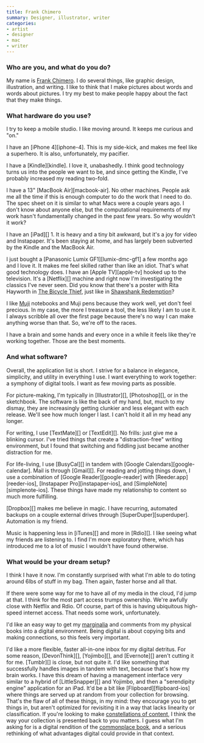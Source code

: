 ```yaml
---
title: Frank Chimero
summary: Designer, illustrator, writer
categories:
- artist
- designer
- mac
- writer
---
```


### Who are you, and what do you do?

My name is [Frank Chimero](http://www.frankchimero.com/ "Frank's website."). I do several things, like graphic design, illustration, and writing. I like to think that I make pictures about words and words about pictures. I try my best to make people happy about the fact that they make things.

### What hardware do you use?

I try to keep a mobile studio. I like moving around. It keeps me curious and "on."

I have an [iPhone 4][iphone-4]. This is my side-kick, and makes me feel like a superhero. It is also, unfortunately, my pacifier.

I have a [Kindle][kindle]. I love it, unabashedly. I think good technology turns us into the people we want to be, and since getting the Kindle, I've probably increased my reading two-fold.

I have a 13" [MacBook Air][macbook-air]. No other machines. People ask me all the time if this is enough computer to do the work that I need to do. The spec sheet on it is similar to what Macs were a couple years ago. I don't know about anyone else, but the computational requirements of my work hasn't fundamentally changed in the past few years. So why wouldn't it work?

I have an [iPad][] 1. It is heavy and a tiny bit awkward, but it's a joy for video and Instapaper. It's been staying at home, and has largely been subverted by the Kindle and the MacBook Air.

I just bought a [Panasonic Lumix GF1][lumix-dmc-gf1] a few months ago and I love it. It makes me feel skilled rather than like an idiot. That's what good technology does. I have an [Apple TV][apple-tv] hooked up to the television. It's a [Netflix][] machine and right now I'm investigating the classics I've never seen. Did you know that there's a poster with Rita Hayworth in [The Bicycle Thief](http://www.imdb.com/title/tt0040522/ "The 'Bicycle Thieves' entry in IMDB."), just like in [Shawshank Redemption](http://www.imdb.com/title/tt0111161/ "'The Shawshank Redemption' entry in IMDB.")?

I like [Muji](http://www.muji.us/ "Muji stationary.") notebooks and Muji pens because they work well, yet don't feel precious. In my case, the more I treasure a tool, the less likely I am to use it. I always scribble all over the first page because there's no way I can make anything worse than that. So, we're off to the races.

I have a brain and some hands and every once in a while it feels like they're working together. Those are the best moments.

### And what software?

Overall, the application list is short. I strive for a balance in elegance, simplicity, and utility in everything I use. I want everything to work together: a symphony of digital tools. I want as few moving parts as possible.

For picture-making, I'm typically in [Illustrator][], [Photoshop][], or in the sketchbook. The software is like the back of my hand, but, much to my dismay, they are increasingly getting clunkier and less elegant with each release. We'll see how much longer I last. I can't hold it all in my head any longer.

For writing, I use [TextMate][] or [TextEdit][]. No frills: just give me a blinking cursor. I've tried things that create a "distraction-free" writing environment, but I found that switching and fiddling just became another distraction for me.

For life-living, I use [BusyCal][] in tandem with [Google Calendars][google-calendar]. Mail is through [Gmail][]. For reading and jotting things down, I use a combination of [Google Reader][google-reader] with [Reeder.app][reeder-ios], [Instapaper Pro][instapaper-ios], and [SimpleNote][simplenote-ios]. These things have made my relationship to content so much more fulfilling.

[Dropbox][] makes me believe in magic. I have recurring, automated backups on a couple external drives through [SuperDuper][superduper]. Automation is my friend.

Music is happening less in [iTunes][] and more in [Rdio][]. I like seeing what my friends are listening to. I find I'm more exploratory there, which has introduced me to a lot of music I wouldn't have found otherwise.

### What would be your dream setup?

I think I have it now. I'm constantly surprised with what I'm able to do toting around 6lbs of stuff in my bag. Then again, faster horse and all that.

If there were some way for me to have all of my media in the cloud, I'd jump at that. I think for the most part access trumps ownership. We're awfully close with Netflix and Rdio. Of course, part of this is having ubiquitous high-speed internet access. That needs some work, unfortunately.

I'd like an easy way to get my [marginalia](http://en.wikipedia.org/wiki/Marginalia "'Marginalia' on Wikipedia.") and comments from my physical books into a digital environment. Being digital is about copying bits and making connections, so this feels very important.

I'd like a more flexible, faster all-in-one inbox for my digital detritus. For some reason, [DevonThink][], [Yojimbo][], and [Evernote][] aren't cutting it for me. [Tumblr][] is close, but not quite it. I'd like something that successfully handles images in tandem with text, because that's how my brain works. I have this dream of having a management interface very similar to a hybrid of [LittleSnapper][] and Yojimbo, and then a "serendipity engine" application for an iPad. It'd be a bit like [Flipboard][flipboard-ios] where things are served up at random from your collection for browsing. That's the flaw of all of these things, in my mind: they encourage you to get things in, but aren't optimized for revisiting it in a way that lacks linearity or classification. If you're looking to make [constellations of content](http://snarkmarket.com/2010/5579/comment-page-1#comment-10626 "A post on 'Constellational Thinking.'"), I think the way your collection is presented back to you matters. I guess what I'm asking for is a digital rendition of the [commonplace book](http://en.wikipedia.org/wiki/Commonplace_book "'Commonplace book' on Wikipedia."), and a serious rethinking of what advantages digital could provide in that context.
